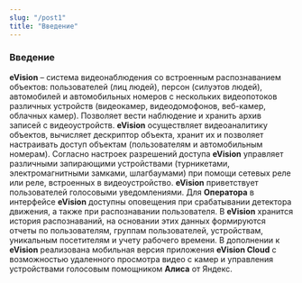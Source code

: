 ```yaml
---
slug: "/post1"
title: "Введение"
---
```


### Введение

**eVision** – система видеонаблюдения со встроенным распознаванием объектов: пользователей (лиц людей), персон (силуэтов людей), автомобилей и автомобильных номеров с нескольких видеопотоков различных устройств (видеокамер, видеодомофонов, веб-камер, облачных камер). Позволяет вести наблюдение и хранить архив записей с видеоустройств. **eVision** осуществляет видеоаналитику объектов, вычисляет дескриптор объекта, хранит их и позволяет настраивать доступ объектам (пользователям и автомобильным номерам). Согласно настроек разрешений доступа **eVision** управляет различными запирающими устройствами (турникетами, электромагнитными замками, шлагбаумами) при помощи сетевых реле или реле, встроенных в видеоустройство. **eVision** приветствует пользователей голосовыми уведомлениями. Для **Оператора** в интерфейсе **eVision** доступны оповещения при срабатывании детектора движения, а также при распознавании пользователя. В **eVision** хранится история распознаваний, на основании этих данных формируются отчеты по пользователям, группам пользователей, устройствам, уникальным посетителям и учету рабочего времени. В дополнении к **eVision** реализована мобильная версия приложения **eVision Cloud** с возможностью удаленного просмотра видео с камер и управления устройствами голосовым помощником **Алиса** от Яндекс.